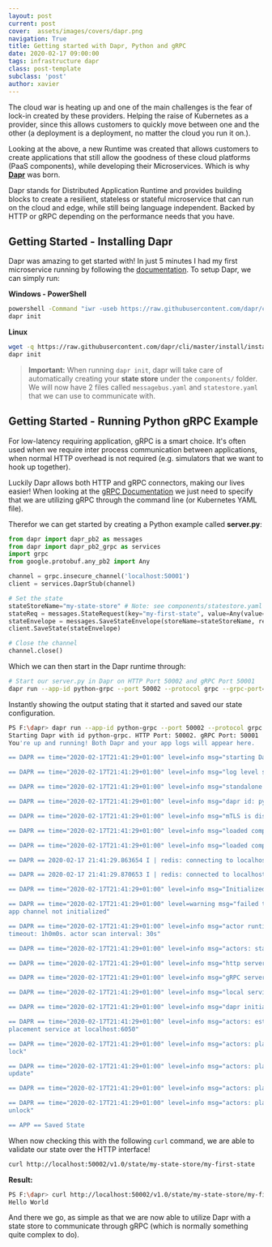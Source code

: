 ```yaml
---
layout: post
current: post
cover:  assets/images/covers/dapr.png
navigation: True
title: Getting started with Dapr, Python and gRPC
date: 2020-02-17 09:00:00
tags: infrastructure dapr
class: post-template
subclass: 'post'
author: xavier
---
```


The cloud war is heating up and one of the main challenges is the fear of lock-in created by these providers. Helping the raise of Kubernetes as a provider, since this allows customers to quickly move between one and the other (a deployment is a deployment, no matter the cloud you run it on.).

Looking at the above, a new Runtime was created that allows customers to create applications that still allow the goodness of these cloud platforms (PaaS components), while developing their Microservices. Which is why **[Dapr](https://dapr.io)** was born.

Dapr stands for Distributed Application Runtime and provides building blocks to create a resilient, stateless or stateful microservice that can run on the cloud and edge, while still being language independent. Backed by HTTP or gRPC depending on the performance needs that you have.

## Getting Started - Installing Dapr

Dapr was amazing to get started with! In just 5 minutes I had my first microservice running by following the [documentation](https://github.com/dapr/docs/blob/master/getting-started/environment-setup.md). To setup Dapr, we can simply run:

**Windows - PowerShell**

```bash
powershell -Command "iwr -useb https://raw.githubusercontent.com/dapr/cli/master/install/install.ps1 | iex"
dapr init
```

**Linux**

```bash
wget -q https://raw.githubusercontent.com/dapr/cli/master/install/install.sh -O - | /bin/bash
dapr init
```

> **Important:** When running `dapr init`, dapr will take care of automatically creating your **state store** under the `components/` folder. We will now have 2 files called `messagebus.yaml` and `statestore.yaml` that we can use to communicate with.

## Getting Started - Running Python gRPC Example

For low-latency requiring application, gRPC is a smart choice. It's often used when we require inter process communication between applications, when normal HTTP overhead is not required (e.g. simulators that we want to hook up together).

Luckily Dapr allows both HTTP and gRPC connectors, making our lives easier! When looking at the [gRPC Documentation](https://github.com/dapr/docs/tree/master/howto/create-grpc-app) we just need to specify that we are utilizing gRPC through the command line (or Kubernetes YAML file).

Therefor we can get started by creating a Python example called **server.py**:

```python
from dapr import dapr_pb2 as messages
from dapr import dapr_pb2_grpc as services
import grpc
from google.protobuf.any_pb2 import Any

channel = grpc.insecure_channel('localhost:50001')
client = services.DaprStub(channel)

# Set the state
stateStoreName="my-state-store" # Note: see components/statestore.yaml at the metadata.name key and configure correctly
stateReq = messages.StateRequest(key="my-first-state", value=Any(value="Hello World".encode('utf-8')))
stateEnvelope = messages.SaveStateEnvelope(storeName=stateStoreName, requests=[stateReq])
client.SaveState(stateEnvelope)

# Close the channel
channel.close()
```

Which we can then start in the Dapr runtime through:

```bash
# Start our server.py in Dapr on HTTP Port 50002 and gRPC Port 50001
dapr run --app-id python-grpc --port 50002 --protocol grpc --grpc-port=50001 python server.py
```

Instantly showing the output stating that it started and saved our state configuration.

```bash
PS F:\dapr> dapr run --app-id python-grpc --port 50002 --protocol grpc --grpc-port=50001 python server.py
Starting Dapr with id python-grpc. HTTP Port: 50002. gRPC Port: 50001
You're up and running! Both Dapr and your app logs will appear here.

== DAPR == time="2020-02-17T21:41:29+01:00" level=info msg="starting Dapr Runtime -- version 0.4.0 -- commit v0.3.0-rc.0-73-ga1e270f-dirty"

== DAPR == time="2020-02-17T21:41:29+01:00" level=info msg="log level set to: info"

== DAPR == time="2020-02-17T21:41:29+01:00" level=info msg="standalone mode configured"       

== DAPR == time="2020-02-17T21:41:29+01:00" level=info msg="dapr id: python-grpc"

== DAPR == time="2020-02-17T21:41:29+01:00" level=info msg="mTLS is disabled. Skipping certificate request and tls validation"

== DAPR == time="2020-02-17T21:41:29+01:00" level=info msg="loaded component my-state-store (state.redis)"

== DAPR == time="2020-02-17T21:41:29+01:00" level=info msg="loaded component messagebus (pubsub.redis)"

== DAPR == 2020-02-17 21:41:29.863654 I | redis: connecting to localhost:6379

== DAPR == 2020-02-17 21:41:29.870653 I | redis: connected to localhost:6379 (localAddr: [::1]:56504, remAddr: [::1]:6379)

== DAPR == time="2020-02-17T21:41:29+01:00" level=info msg="Initialized service discovery to standalone"

== DAPR == time="2020-02-17T21:41:29+01:00" level=warning msg="failed to init input bindings: 
app channel not initialized"

== DAPR == time="2020-02-17T21:41:29+01:00" level=info msg="actor runtime started. actor idle 
timeout: 1h0m0s. actor scan interval: 30s"

== DAPR == time="2020-02-17T21:41:29+01:00" level=info msg="actors: starting connection attempt to placement service at localhost:6050"

== DAPR == time="2020-02-17T21:41:29+01:00" level=info msg="http server is running on port 50002"

== DAPR == time="2020-02-17T21:41:29+01:00" level=info msg="gRPC server is running on port 50001"

== DAPR == time="2020-02-17T21:41:29+01:00" level=info msg="local service entry announced"

== DAPR == time="2020-02-17T21:41:29+01:00" level=info msg="dapr initialized. Status: Running. Init Elapsed 17.0031ms"

== DAPR == time="2020-02-17T21:41:29+01:00" level=info msg="actors: established connection to 
placement service at localhost:6050"

== DAPR == time="2020-02-17T21:41:29+01:00" level=info msg="actors: placement order received: 
lock"

== DAPR == time="2020-02-17T21:41:29+01:00" level=info msg="actors: placement order received: 
update"

== DAPR == time="2020-02-17T21:41:29+01:00" level=info msg="actors: placement tables updated"

== DAPR == time="2020-02-17T21:41:29+01:00" level=info msg="actors: placement order received: 
unlock"

== APP == Saved State
```

When now checking this with the following `curl` command, we are able to validate our state over the HTTP interface!

```bash
curl http://localhost:50002/v1.0/state/my-state-store/my-first-state
```

**Result:**

```bash
PS F:\dapr> curl http://localhost:50002/v1.0/state/my-state-store/my-first-state       
Hello World
```

And there we go, as simple as that we are now able to utilize Dapr with a state store to communicate through gRPC (which is normally something quite complex to do).